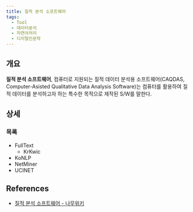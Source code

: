 ```yaml
---
title: 질적 분석 소프트웨어
tags:
  - Tool
  - 데이터분석
  - 자연어처리
  - 디지털인문학
---
```


## 개요
<strong>질적 분석 소프트웨어</strong>, 컴퓨터로 지원되는 질적 데이터 분석용 소프트웨어(CAQDAS, Computer-Asisted Qualitative Data Analysis Software)는 컴퓨터를 활용하여 질적 데이터를 분석하고자 하는 특수한 목적으로 제작된 S/W를 말한다.

## 상세
### 목록
- FullText
  - KrKwic
- KoNLP
- NetMiner
- UCINET

## References
- [질적 분석 소프트웨어 - 나무위키](https://namu.wiki/w/질적%20분석%20소프트웨어)